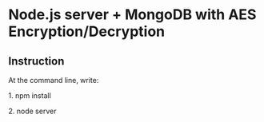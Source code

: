 <h1>Node.js server + MongoDB with AES Encryption/Decryption</h1>

<h2>Instruction</h2>

<p>At the command line, write:</p>
<p>1. npm install</p>
<p>2. node server</p>
